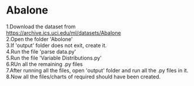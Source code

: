 # Abalone

1.Download the dataset from https://archive.ics.uci.edu/ml/datasets/Abalone  
2.Open the folder 'Abolone'  
3.If 'output' folder does not exit, create it.  
4.Run the file 'parse data.py'  
5.Run the file 'Variable Distributions.py'  
6.RUn all the remaining .py files  
7.After running all the files, open 'output' folder and run all the .py files in it.  
8.Now all the files/charts of required should have been created.
